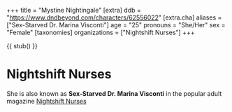 +++
title = "Mystine Nightingale"
[extra]
ddb = "https://www.dndbeyond.com/characters/62556022"
[extra.cha]
aliases = ["Sex-Starved Dr. Marina Visconti"]
age = "25"
pronouns = "She/Her"
sex = "Female"
[taxonomies]
organizations = ["Nightshift Nurses"]
+++

{{ stub() }}

# Nightshift Nurses
She is also known as **Sex-Starved Dr. Marina Visconti** in the popular adult magazine [Nightshift Nurses](@/organizations/nightshift-nurses.md)
